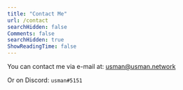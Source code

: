 ```yaml
---
title: "Contact Me" 
url: /contact
searchHidden: false
Comments: false
searchHidden: true
ShowReadingTime: false
---
```


You can contact me via e-mail at: usman@usman.network

Or on Discord: `usman#5151`
